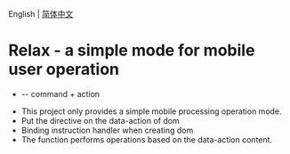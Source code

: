 English | [简体中文](./README.zh-CN.md)

<h1>Relax - a simple mode for mobile user operation</h1>
<ul>
    <li>  -- command + action</li>
</ul>

<ul>
    <li>This project only provides a simple mobile processing operation mode.</li>
    <li>Put the directive on the data-action of dom</li>
    <li>Binding instruction handler when creating dom</li>
    <li>The function performs operations based on the data-action content.</li>
</ul>
